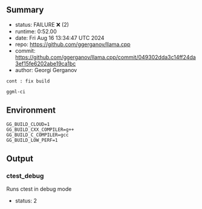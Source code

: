 ## Summary

- status:  FAILURE ❌ (2)
- runtime: 0:52.00
- date:    Fri Aug 16 13:34:47 UTC 2024
- repo:    https://github.com/ggerganov/llama.cpp
- commit:  https://github.com/ggerganov/llama.cpp/commit/049302dda3c14ff24da3ef15fe6202abe19ca1bc
- author:  Georgi Gerganov
```
cont : fix build

ggml-ci
```

## Environment

```
GG_BUILD_CLOUD=1
GG_BUILD_CXX_COMPILER=g++
GG_BUILD_C_COMPILER=gcc
GG_BUILD_LOW_PERF=1
```

## Output

### ctest_debug

Runs ctest in debug mode
- status: 2
```

```


